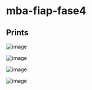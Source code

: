 # mba-fiap-fase4


## Prints

![image](https://github.com/megacwb/diversos-img/blob/277c01a88a854f702b58664c8638ff5252a330c9/print-container-plataform-redhat.png)

![image](https://github.com/megacwb/diversos-img/blob/277c01a88a854f702b58664c8638ff5252a330c9/print-02.png)

![image](https://github.com/megacwb/diversos-img/blob/277c01a88a854f702b58664c8638ff5252a330c9/print-04.png)

![image](https://github.com/megacwb/diversos-img/blob/277c01a88a854f702b58664c8638ff5252a330c9/print-05.png)
